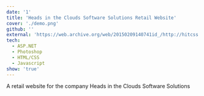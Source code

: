 ```yaml
---
date: '1'
title: 'Heads in the Clouds Software Solutions Retail Website'
cover: './demo.png'
github: ''
external: 'https://web.archive.org/web/20150209140741id_/http://hitcss.com/default.aspx'
tech:
  - ASP.NET
  - Photoshop
  - HTML/CSS
  - Javascript
show: 'true'
---
```


A retail website for the company Heads in the Clouds Software Solutions
